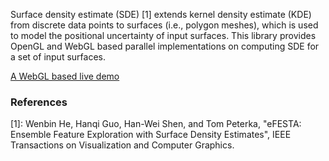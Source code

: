 Surface density estimate (SDE) [1] extends kernel density estimate (KDE) from discrete data points to surfaces (i.e., polygon meshes),  which is used to model the positional uncertainty of input surfaces. This library provides OpenGL and WebGL based parallel implementations on computing SDE for a set of input surfaces.

[A WebGL based live demo](https://hewenbin.github.io/sde/javascript/examples/sde.html)

### References

[1]: Wenbin He, Hanqi Guo, Han-Wei Shen, and Tom Peterka, "eFESTA: Ensemble Feature Exploration with Surface Density Estimates", IEEE Transactions on Visualization and Computer Graphics.
